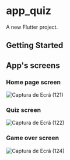 # app_quiz

A new Flutter project.

## Getting Started


## App's screens
### Home page screen
![Captura de Ecrã (121)](https://github.com/user-attachments/assets/02b5117b-8212-4bf4-b741-a0bb52e23af2)
### Quiz screen
![Captura de Ecrã (122)](https://github.com/user-attachments/assets/e8f280aa-7cb2-43c2-a53f-699304c33e9d)
### Game over screen
![Captura de Ecrã (124)](https://github.com/user-attachments/assets/3132fa27-a963-4382-b169-9e8c2faa0ef3)

